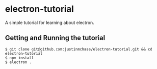 # electron-tutorial
A simple tutorial for learning about electron.

## Getting and Running the tutorial
```
$ git clone git@github.com:justinmchase/electron-tutorial.git && cd electron-tutorial
$ npm install
$ electron .
```
